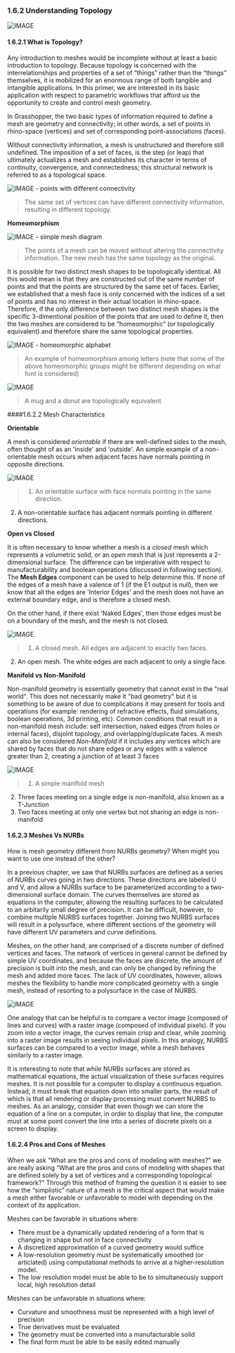 ### 1.6.2 Understanding Topology

![IMAGE](images/1-6-2/meshMorph2.png)

#### 1.6.2.1 What is Topology?

Any introduction to meshes would be incomplete without at least a basic introduction to topology. Because topology is concerned with the interrelationships and properties of a set of “things” rather than the “things” themselves, it is mobilized for an enormous range of both tangible and intangible applications. In this primer, we are interested in its basic application with respect to parametric workflows that afford us the opportunity to create and control mesh geometry.

In Grasshopper, the two basic types of information required to define a mesh are geometry and connectivity; in other words, a set of points in rhino-space (vertices) and set of corresponding point-associations (faces).

Without connectivity information, a mesh is unstructured and therefore still undefined. The imposition of a set of faces, is the step (or leap) that ultimately actualizes a mesh and establishes its character in terms of continuity, convergence, and connectedness; this structural network is referred to as a topological space.

![IMAGE - points with different connectivity](images/1-6-2/meshConnect.png)
>The same set of vertices can have different connectivity information, resulting in different topology.

**Homeomorphism**

![IMAGE - simple mesh diagram](images/1-6-2/meshMorph1.png)
>The points of a mesh can be moved without altering the connectivity information. The new mesh has the same topology as the original.

It is possible for two distinct mesh shapes to be topologically identical. All this would mean is that they are constructed out of the same number of points and that the points are structured by the same set of faces. Earlier, we established that a mesh face is only concerned with the indices of a set of points and has no interest in their actual location in rhino-space. Therefore, if the only difference between two distinct mesh shapes is the specific 3-dimentional position of the points that are used to define it, then the two meshes are considered to be “homeomorphic” (or topologically equivalent) and therefore share the same topological properties.

![IMAGE - homeomorphic alphabet](images/1-6-2/Alphabet_homeo.png)
>An example of homeomorphism among letters (note that some of the above homeomorphic groups might be different depending on what font is considered)

![IMAGE](images/1-6-2/Mug_and_Torus_morph.gif)
>A mug and a donut are topologically equivalent
 
 
####1.6.2.2 Mesh Characteristics

**Orientable**

A mesh is considered *orientable* if there are well-defined sides to the mesh, often thought of as an 'inside' and 'outside'. An simple example of a non-orientable mesh occurs when adjacent faces have normals pointing in opposite directions.

![IMAGE](images/1-6-2/orientable.png)
>1. An orientable surface with face normals pointing in the same direction.
2. A non-orientable surface has adjacent normals pointing in different directions. 

**Open vs Closed**

It is often necessary to know whether a mesh is a *closed* mesh which represents a volumetric solid, or an *open* mesh that is just represents a 2-dimensional surface. The difference can be imperative with respect to manufacturability and boolean operations (discussed in following section). The **Mesh Edges** component can be used to help determine this. If none of the edges of a mesh have a valence of 1 (if the E1 output is *null*), then we know that all the edges are 'Interior Edges' and the mesh does not have an external boundary edge, and is therefore a closed mesh.

On the other hand, if there exist 'Naked Edges', then those edges must be on a boundary of the mesh, and the mesh is not closed.

![IMAGE](images/1-6-2/14_open-closed.png)
>1. A closed mesh. All edges are adjacent to exactly two faces.
2. An open mesh. The white edges are each adjacent to only a single face.

**Manifold vs Non-Manifold**

Non-manifold geometry is essentially geometry that cannot exist in the "real world". This does not necessarily make it "bad geometry" but it is something to be aware of due to complications it may present for tools and operations (for example: rendering of refractive effects, fluid simulations, boolean operations, 3d printing, etc). Common conditions that result in a non-manifold mesh include: self intersection, naked edges (from holes or internal faces), disjoint topology, and overlapping/duplicate faces. A mesh can also be considered *Non-Manifold* if it includes any vertices which are shared by faces that do not share edges or any edges with a valence greater than 2, creating a junction of at least 3 faces

![IMAGE](images/1-6-2/15_non-manifold.png)
>1. A simple manifold mesh
2. Three faces meeting on a single edge is non-manifold, also known as a T-Junction
3. Two faces meeting at only one vertex but not sharing an edge is non-manifold

 
#### 1.6.2.3 Meshes Vs NURBs

How is mesh geometry different from NURBs geometry? When might you want to use one instead of the other? 

In a previous chapter, we saw that NURBs surfaces are defined as a series of NURBs curves going in two directions. These directions are labeled U and V, and allow a NURBs surface to be parameterized according to a two-dimensional surface domain. The curves themselves are stored as equations in the computer, allowing the resulting surfaces to be calculated to an arbitarily small degree of precision. It can be difficult, however, to combine multiple NURBS surfaces together. Joining two NURBS surfaces will result in a polysurface, where different sections of the geometry will have different UV parameters and curve definitions.

Meshes, on the other hand, are comprised of a discrete number of defined vertices and faces. The network of vertices in general cannot be defined by simple UV coordinates, and because the faces are discrete, the amount of precision is built into the mesh, and can only be changed by refining the mesh and added more faces. The lack of UV coordinates, however, allows meshes the flexibility to handle more complicated geometry with a single mesh, instead of resorting to a polysurface in the case of NURBS.

![IMAGE](images/1-6-2/NURBSvsMESH-02.jpg)

One analogy that can be helpful is to compare a vector image (composed of lines and curves) with a raster image (composed of individual pixels). If you zoom into a vector image, the curves remain crisp and clear, while zooming into a raster image results in seeing individual pixels. In this analogy, NURBS surfaces can be compared to a vector image, while a mesh behaves similarly to a raster image.

It is interesting to note that while NURBs surfaces are stored as mathematical equations, the actual visualization of these surfaces requires meshes. It is not possible for a computer to display a continuous equation. Instead, it must break that equation down into smaller parts, the result of which is that all rendering or display processing must convert NURBS to meshes. As an analogy, consider that even though we can store the equation of a line on a computer, in order to display that line, the computer must at some point convert the line into a series of discrete pixels on a screen to display. 

#### 1.6.2.4 Pros and Cons of Meshes

When we ask “What are the pros and cons of modeling with meshes?” we are really asking “What are the pros and cons of modeling with shapes that are defined solely by a set of vertices and a corresponding topological framework?” Through this method of framing the question it is easier to see how the “simplistic” nature of a mesh is the critical aspect that would make a mesh either favorable or unfavorable to model with depending on the context of its application.


Meshes can be favorable in situations where:

- There must be a dynamically updated rendering of a form that is changing in shape but not in face connectivity
- A discretized approximation of a curved geometry would suffice
- A low-resolution geometry must be systematically smoothed (or articlated) using computational methods to arrive at a higher-resolution model.
- The low resolution model must be able to be to simultaneously support local, high resolution detail


Meshes can be unfavorable in situations where:

- Curvature and smoothness must be represented with a high level of precision
- True derivatives must be evaluated
- The geometry must be converted into a manufacturable solid
- The final form must be able to be easily edited manually

 



